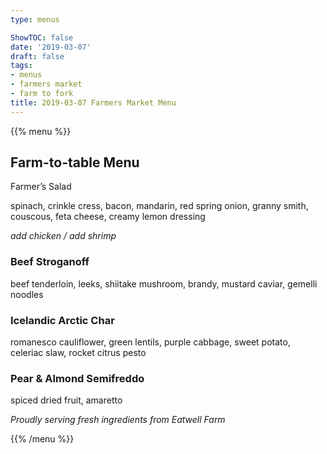 ```yaml
---
type: menus

ShowTOC: false
date: '2019-03-07'
draft: false
tags:
- menus
- farmers market
- farm to fork
title: 2019-03-07 Farmers Market Menu
---
```


{{% menu %}}

## Farm\-to\-table Menu

Farmer’s Salad

spinach, crinkle cress, bacon, mandarin, red spring onion,
granny smith, couscous, feta cheese, creamy lemon dressing

*add chicken / add shrimp*

### Beef Stroganoff

beef tenderloin, leeks, shiitake mushroom, brandy,
mustard caviar, gemelli noodles

### Icelandic Arctic Char

romanesco cauliflower, green lentils, purple cabbage,
sweet potato, celeriac slaw, rocket citrus pesto

### Pear & Almond Semifreddo

spiced dried fruit, amaretto


*Proudly serving fresh ingredients from Eatwell Farm*

{{% /menu %}}
